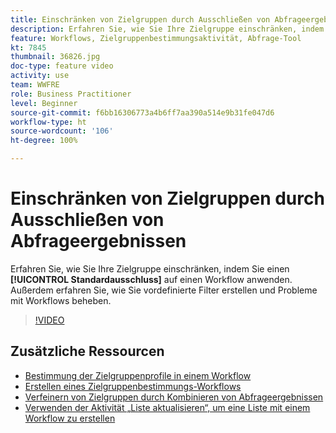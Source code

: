```yaml
---
title: Einschränken von Zielgruppen durch Ausschließen von Abfrageergebnissen
description: Erfahren Sie, wie Sie Ihre Zielgruppe einschränken, indem Sie einen Standardausschluss auf einen Workflow anwenden. Außerdem erfahren Sie, wie Sie vordefinierte Filter erstellen und Probleme mit Workflows beheben.
feature: Workflows, Zielgruppenbestimmungsaktivität, Abfrage-Tool
kt: 7845
thumbnail: 36826.jpg
doc-type: feature video
activity: use
team: WWFRE
role: Business Practitioner
level: Beginner
source-git-commit: f6bb16306773a4b6ff7aa390a514e9b31fe047d6
workflow-type: ht
source-wordcount: '106'
ht-degree: 100%

---
```



# Einschränken von Zielgruppen durch Ausschließen von Abfrageergebnissen

Erfahren Sie, wie Sie Ihre Zielgruppe einschränken, indem Sie einen **[!UICONTROL Standardausschluss]** auf einen Workflow anwenden. Außerdem erfahren Sie, wie Sie vordefinierte Filter erstellen und Probleme mit Workflows beheben.

>[!VIDEO](https://video.tv.adobe.com/v/36826?quality=12)

## Zusätzliche Ressourcen

* [Bestimmung der Zielgruppenprofile in einem Workflow](/help/profile-management/target-profiles-in-a-workflow.md)
* [Erstellen eines Zielgruppenbestimmungs-Workflows](/help/process-management/create-a-targeting-workflow.md)
* [Verfeinern von Zielgruppen durch Kombinieren von Abfrageergebnissen](/help/process-management/refine-targets-by-combining-query-results.md)
* [Verwenden der Aktivität „Liste aktualisieren“, um eine Liste mit einem Workflow zu erstellen](/help/process-management/use-the-update-list-activity.md)
